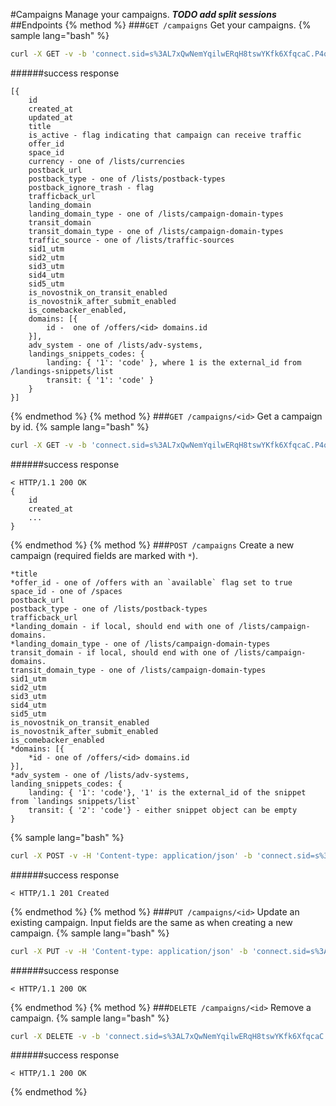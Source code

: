#Campaigns
Manage your campaigns. ***TODO add split sessions***
##Endpoints
{% method %}
###`GET /campaigns`
Get your campaigns.
{% sample lang="bash" %}
```bash
curl -X GET -v -b 'connect.sid=s%3AL7xQwNemYqilwERqH8tswYKfk6XfqcaC.P4qkrt3mUix3Dw6A2ze7Z9phswc%2FHIKqGYZ4YJyLYE0' http://dashboard.everad.com/v2/campaigns
```
######success response
```
[{
    id
    created_at
    updated_at
    title
    is_active - flag indicating that campaign can receive traffic
    offer_id
    space_id
    currency - one of /lists/currencies
    postback_url
    postback_type - one of /lists/postback-types
    postback_ignore_trash - flag
    trafficback_url
    landing_domain
    landing_domain_type - one of /lists/campaign-domain-types
    transit_domain
    transit_domain_type - one of /lists/campaign-domain-types
    traffic_source - one of /lists/traffic-sources
    sid1_utm
    sid2_utm
    sid3_utm
    sid4_utm
    sid5_utm
    is_novostnik_on_transit_enabled
    is_novostnik_after_submit_enabled
    is_comebacker_enabled,
    domains: [{
        id -  one of /offers/<id> domains.id
    }],
    adv_system - one of /lists/adv-systems,
    landings_snippets_codes: {
        landing: { '1': 'code' }, where 1 is the external_id from /landings-snippets/list
        transit: { '1': 'code' }
    }
}]
```
{% endmethod %}
{% method %}
###`GET /campaigns/<id>`
Get a campaign by id.
{% sample lang="bash" %}
```bash
curl -X GET -v -b 'connect.sid=s%3AL7xQwNemYqilwERqH8tswYKfk6XfqcaC.P4qkrt3mUix3Dw6A2ze7Z9phswc%2FHIKqGYZ4YJyLYE0' http://dashboard.everad.com/v2/campaigns/1
```
######success response
```
< HTTP/1.1 200 OK
{
    id
    created_at
    ...
}
```
{% endmethod %}
{% method %}
###`POST /campaigns`
Create a new campaign (required fields are marked with `*`).
```
*title
*offer_id - one of /offers with an `available` flag set to true
space_id - one of /spaces
postback_url
postback_type - one of /lists/postback-types
trafficback_url
*landing_domain - if local, should end with one of /lists/campaign-domains.
*landing_domain_type - one of /lists/campaign-domain-types
transit_domain - if local, should end with one of /lists/campaign-domains.
transit_domain_type - one of /lists/campaign-domain-types
sid1_utm
sid2_utm
sid3_utm
sid4_utm
sid5_utm
is_novostnik_on_transit_enabled
is_novostnik_after_submit_enabled
is_comebacker_enabled
*domains: [{
    *id - one of /offers/<id> domains.id   
}],
*adv_system - one of /lists/adv-systems,
landing_snippets_codes: {
    landing: { '1': 'code'}, '1' is the external_id of the snippet from `landings snippets/list`
    transit: { '2': 'code'} - either snippet object can be empty
}
```

{% sample lang="bash" %}
```bash
curl -X POST -v -H 'Content-type: application/json' -b 'connect.sid=s%3AL7xQwNemYqilwERqH8tswYKfk6XfqcaC.P4qkrt3mUix3Dw6A2ze7Z9phswc%2FHIKqGYZ4YJyLYE0' -d '{"offer_id": 1, "landing_domain": "google.com", "landing_domain_type": "external", "domains": [{"id": 1}], "adv_system": "other"}' http://dashboard.everad.com/v2/campaigns
```
######success response
```
< HTTP/1.1 201 Created
```
{% endmethod %}
{% method %}
###`PUT /campaigns/<id>`
Update an existing campaign. Input fields are the same as when creating a new campaign.
{% sample lang="bash" %}
```bash
curl -X PUT -v -H 'Content-type: application/json' -b 'connect.sid=s%3AL7xQwNemYqilwERqH8tswYKfk6XfqcaC.P4qkrt3mUix3Dw6A2ze7Z9phswc%2FHIKqGYZ4YJyLYE0' -d '{"offer_id": 1, "landing_domain": "google.com", "landing_domain_type": "external"}' http://dashboard.everad.com/v2/campaigns/1
```
######success response
```
< HTTP/1.1 200 OK
```
{% endmethod %}
{% method %}
###`DELETE /campaigns/<id>`
Remove a campaign.
{% sample lang="bash" %}
```bash
curl -X DELETE -v -b 'connect.sid=s%3AL7xQwNemYqilwERqH8tswYKfk6XfqcaC.P4qkrt3mUix3Dw6A2ze7Z9phswc%2FHIKqGYZ4YJyLYE0' http://dashboard.everad.com/v2/campaigns/1
```
######success response
```
< HTTP/1.1 200 OK
```
{% endmethod %}